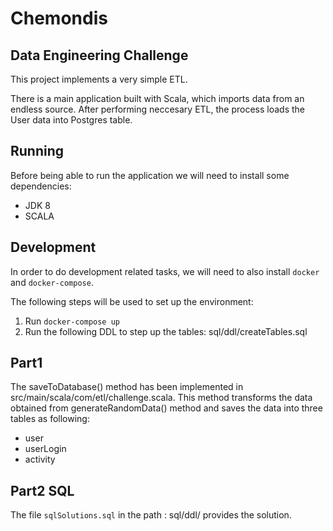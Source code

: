 # Chemondis

## Data Engineering Challenge
This project implements a very simple ETL.

There is a main application built with Scala, which imports data from an endless source. After performing neccesary ETL, the process loads the User data into Postgres table.

## Running

Before being able to run the application we will need to install some dependencies:
- JDK 8
- SCALA

## Development

In order to do development related tasks, we will need to also install `docker` and `docker-compose`.

The following steps will be used to set up the environment:
1. Run `docker-compose up` 
2. Run  the following DDL to step up the tables:  sql/ddl/createTables.sql


## Part1 

The saveToDatabase() method has been implemented in src/main/scala/com/etl/challenge.scala. This method transforms the data obtained from generateRandomData() method and saves the data into three tables as following:

* user 
* userLogin
* activity



## Part2 SQL 

The file `sqlSolutions.sql` in the path : sql/ddl/ provides the solution.


